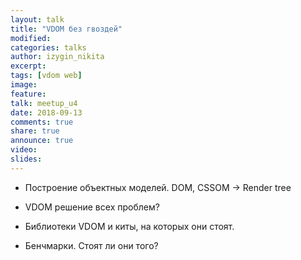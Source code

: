 ```yaml
---
layout: talk
title: "VDOM без гвоздей"
modified:
categories: talks
author: izygin_nikita
excerpt:
tags: [vdom web]
image:
feature:
talk: meetup_u4
date: 2018-09-13
comments: true
share: true
announce: true
video: 
slides: 
---
```


* Построение объектных моделей. DOM, CSSOM -> Render tree

* VDOM решение всех проблем?

* Библиотеки VDOM и киты, на которых они стоят.

* Бенчмарки. Стоят ли они того?

